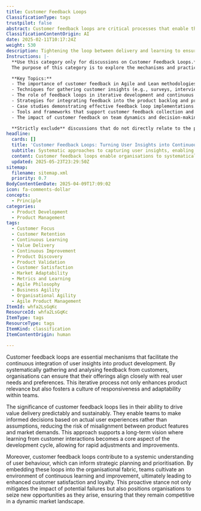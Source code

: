 ```yaml
---
title: Customer Feedback Loops
ClassificationType: tags
trustpilot: false
abstract: Customer feedback loops are critical processes that enable the integration of user insights into product development, ensuring that offerings are closely aligned with actual user needs and preferences. Originating from agile methodologies, these loops involve the systematic collection and analysis of customer feedback, fostering a culture of responsiveness and adaptability within teams. Their importance lies in the ability to drive predictable and sustainable value delivery, allowing teams to make informed decisions based on real user experiences rather than assumptions. This reduces the risk of misalignment between product features and market demands, supporting a long-term vision where learning from customer interactions is central to the development cycle. Additionally, customer feedback loops enhance the understanding of user behaviour, informing strategic planning and prioritisation. By embedding these mechanisms into the organisational structure, teams promote continuous learning and improvement, leading to increased customer satisfaction and loyalty. This proactive approach not only mitigates potential failures but also positions organisations to capitalise on new opportunities, ensuring competitiveness in a rapidly changing market environment.
ClassificationContentOrigin: AI
date: 2025-02-11T10:17:24Z
weight: 530
description: Tightening the loop between delivery and learning to ensure products meet real needs.
Instructions: |-
  **Use this category only for discussions on Customer Feedback Loops.**  
  The purpose of this category is to explore the mechanisms and practices that facilitate the integration of customer feedback into the product development process, ensuring that products are aligned with user needs and expectations. This includes methods for collecting, analysing, and acting on feedback to enhance product quality and customer satisfaction.

  **Key Topics:**
  - The importance of customer feedback in Agile and Lean methodologies.
  - Techniques for gathering customer insights (e.g., surveys, interviews, usability testing).
  - The role of feedback loops in iterative development and continuous improvement.
  - Strategies for integrating feedback into the product backlog and prioritisation processes.
  - Case studies demonstrating effective feedback loop implementations.
  - Tools and frameworks that support customer feedback collection and analysis.
  - The impact of customer feedback on team dynamics and decision-making.

  **Strictly exclude** discussions that do not directly relate to the processes of collecting and utilising customer feedback, such as general product management practices that do not emphasise feedback integration, or unrelated Agile and DevOps concepts that do not focus on the feedback loop mechanism.
headline:
  cards: []
  title: 'Customer Feedback Loops: Turning User Insights into Continuous Improvement'
  subtitle: Systematic approaches to capturing user insights, enabling rapid responsiveness, informed decision-making, and continuous product improvement.
  content: Customer feedback loops enable organisations to systematically capture, analyse, and integrate user insights into product development, ensuring alignment with genuine user needs. Posts explore techniques for rapid experimentation, continuous improvement, informed decision-making, responsiveness to user behaviour, and fostering organisational adaptability to deliver sustainable customer value.
  updated: 2025-05-23T23:29:50Z
sitemap:
  filename: sitemap.xml
  priority: 0.7
BodyContentGenDate: 2025-04-09T17:09:02
icon: fa-comments-dollar
concepts:
  - Principle
categories:
  - Product Development
  - Product Management
tags:
  - Customer Focus
  - Customer Retention
  - Continuous Learning
  - Value Delivery
  - Continuous Improvement
  - Product Discovery
  - Product Validation
  - Customer Satisfaction
  - Market Adaptability
  - Metrics and Learning
  - Agile Philosophy
  - Business Agility
  - Organisational Agility
  - Agile Product Management
ItemId: whfa2LsGqKc
ResourceId: whfa2LsGqKc
ItemType: tags
ResourceType: tags
ItemKind: classification
ItemContentOrigin: human

---
```

Customer feedback loops are essential mechanisms that facilitate the continuous integration of user insights into product development. By systematically gathering and analysing feedback from customers, organisations can ensure that their offerings align closely with real user needs and preferences. This iterative process not only enhances product relevance but also fosters a culture of responsiveness and adaptability within teams.

The significance of customer feedback loops lies in their ability to drive value delivery predictably and sustainably. They enable teams to make informed decisions based on actual user experiences rather than assumptions, reducing the risk of misalignment between product features and market demands. This approach supports a long-term vision where learning from customer interactions becomes a core aspect of the development cycle, allowing for rapid adjustments and improvements.

Moreover, customer feedback loops contribute to a systemic understanding of user behaviour, which can inform strategic planning and prioritisation. By embedding these loops into the organisational fabric, teams cultivate an environment of continuous learning and improvement, ultimately leading to enhanced customer satisfaction and loyalty. This proactive stance not only mitigates the impact of potential failures but also positions organisations to seize new opportunities as they arise, ensuring that they remain competitive in a dynamic market landscape.
